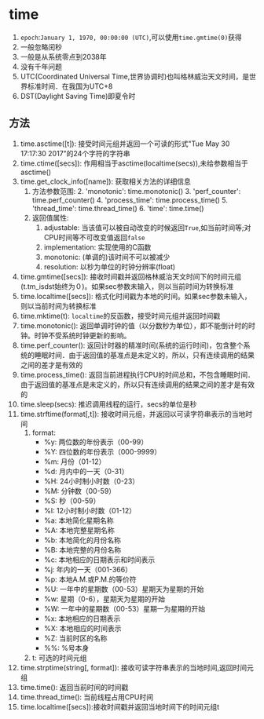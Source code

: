 # time

1. `epoch`:`January 1, 1970, 00:00:00 (UTC)`,可以使用`time.gmtime(0)`获得
2. 一般忽略闰秒
3. 一般是从系统零点到2038年
4. 没有千年问题
5. UTC(Coordinated Universal Time,世界协调时)也叫格林威治天文时间，是世界标准时间．在我国为UTC+8
6. DST(Daylight Saving Time)即夏令时

## 方法

1. time.asctime(\[t\]): 接受时间元组并返回一个可读的形式"Tue May 30 17:17:30
   2017"的24个字符的字符串
2. time.ctime(\[secs\]): 作用相当于asctime(localtime(secs)),未给参数相当于asctime()
3. time.get_clock_info(\[name\]): 获取相关方法的详细信息
   1. 方法参数范围:
      2. 'monotonic': time.monotonic()
      3. 'perf_counter': time.perf_counter()
      4. 'process_time': time.process_time()
      5. 'thread_time': time.thread_time()
      6. 'time': time.time()
   2. 返回值属性:
      1. adjustable: 当该值可以被自动改变的时候返回`True`,如当前时间等;对CPU时间等不可改变值返回`false`
      2. implementation: 实现使用的C函数
      3. monotonic: (单调的)该时间不可以被减少
      4. resolution: 以秒为单位的时钟分辨率(float)
4. time.gmtime(\[secs\]):
   接收时间戳并返回格林威治天文时间下的时间元组(t.tm_isdst始终为０)。如果sec参数未输入，则以当前时间为转换标准
5. time.localtime(\[secs\]): 格式化时间戳为本地的时间。如果sec参数未输入，则以当前时间为转换标准
6. time.mktime(t): `localtime`的反函数，接受时间元组并返回时间戳
7. time.monotonic(): 返回单调时钟的值（以分数秒为单位），即不能倒计时的时钟。时钟不受系统时钟更新的影响。
8. time.perf_counter():
   返回计时器的精准时间(系统的运行时间)，包含整个系统的睡眠时间．由于返回值的基准点是未定义的，所以，只有连续调用的结果之间的差才是有效的
9. time.process_time():
   返回当前进程执行CPU的时间总和，不包含睡眠时间．由于返回值的基准点是未定义的，所以只有连续调用的结果之间的差才是有效的
10. time.sleep(secs): 推迟调用线程的运行，secs的单位是秒
11. time.strftime(format\[,t\]): 接收时间元组，并返回以可读字符串表示的当地时间
    1. format:
       - %y: 两位数的年份表示（00-99）
       - %Y: 四位数的年份表示（000-9999）
       - %m: 月份（01-12）
       - %d: 月内中的一天（0-31）
       - %H: 24小时制小时数（0-23）
       - %M: 分钟数（00-59）
       - %S: 秒（00-59）
       - %I: 12小时制小时数（01-12）
       - %a: 本地简化星期名称
       - %A: 本地完整星期名称
       - %b: 本地简化的月份名称
       - %B: 本地完整的月份名称
       - %c: 本地相应的日期表示和时间表示
       - %j: 年内的一天（001-366）
       - %p: 本地A.M.或P.M.的等价符
       - %U: 一年中的星期数（00-53）星期天为星期的开始
       - %w: 星期（0-6），星期天为星期的开始
       - %W: 一年中的星期数（00-53）星期一为星期的开始
       - %x: 本地相应的日期表示
       - %X: 本地相应的时间表示
       - %Z: 当前时区的名称
       - %%: %号本身
    2. t: 可选的时间元组
12. time.strptime(string\[, format\]): 接收可读字符串表示的当地时间,返回时间元组
13. time.time(): 返回当前时间的时间戳
14. time.thread_time(): 当前线程占用CPU时间
15. time.localtime(\[secs\]):接收时间戳并返回当地时间下的时间元组t
